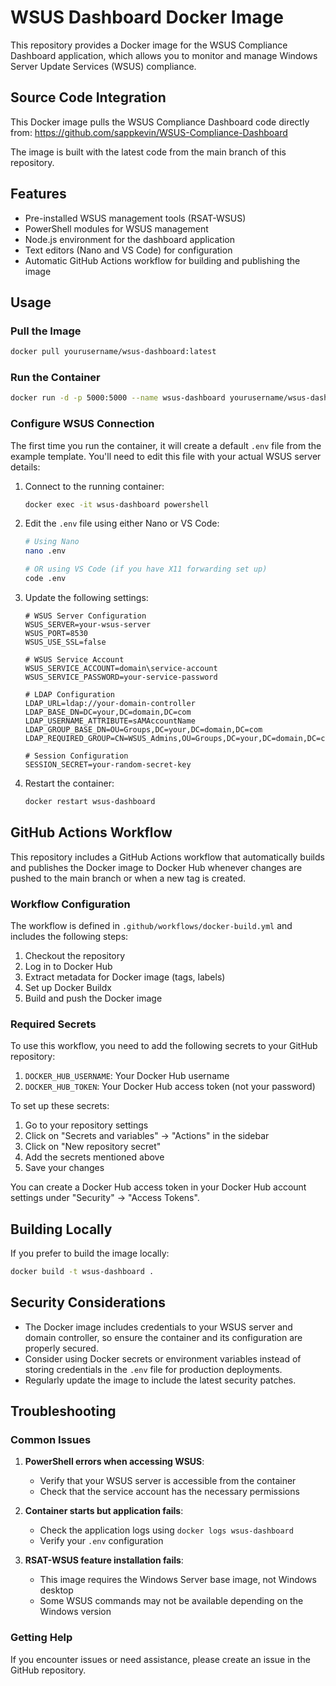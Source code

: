 # WSUS Dashboard Docker Image

This repository provides a Docker image for the WSUS Compliance Dashboard application, which allows you to monitor and manage Windows Server Update Services (WSUS) compliance.

## Source Code Integration

This Docker image pulls the WSUS Compliance Dashboard code directly from:
https://github.com/sappkevin/WSUS-Compliance-Dashboard

The image is built with the latest code from the main branch of this repository.

## Features

- Pre-installed WSUS management tools (RSAT-WSUS)
- PowerShell modules for WSUS management
- Node.js environment for the dashboard application
- Text editors (Nano and VS Code) for configuration
- Automatic GitHub Actions workflow for building and publishing the image

## Usage

### Pull the Image

```bash
docker pull yourusername/wsus-dashboard:latest
```

### Run the Container

```bash
docker run -d -p 5000:5000 --name wsus-dashboard yourusername/wsus-dashboard:latest
```

### Configure WSUS Connection

The first time you run the container, it will create a default `.env` file from the example template. You'll need to edit this file with your actual WSUS server details:

1. Connect to the running container:
   ```bash
   docker exec -it wsus-dashboard powershell
   ```

2. Edit the `.env` file using either Nano or VS Code:
   ```bash
   # Using Nano
   nano .env

   # OR using VS Code (if you have X11 forwarding set up)
   code .env
   ```

3. Update the following settings:
   ```
   # WSUS Server Configuration
   WSUS_SERVER=your-wsus-server
   WSUS_PORT=8530
   WSUS_USE_SSL=false

   # WSUS Service Account
   WSUS_SERVICE_ACCOUNT=domain\service-account
   WSUS_SERVICE_PASSWORD=your-service-password

   # LDAP Configuration
   LDAP_URL=ldap://your-domain-controller
   LDAP_BASE_DN=DC=your,DC=domain,DC=com
   LDAP_USERNAME_ATTRIBUTE=sAMAccountName
   LDAP_GROUP_BASE_DN=OU=Groups,DC=your,DC=domain,DC=com
   LDAP_REQUIRED_GROUP=CN=WSUS_Admins,OU=Groups,DC=your,DC=domain,DC=com

   # Session Configuration
   SESSION_SECRET=your-random-secret-key
   ```

4. Restart the container:
   ```bash
   docker restart wsus-dashboard
   ```

## GitHub Actions Workflow

This repository includes a GitHub Actions workflow that automatically builds and publishes the Docker image to Docker Hub whenever changes are pushed to the main branch or when a new tag is created.

### Workflow Configuration

The workflow is defined in `.github/workflows/docker-build.yml` and includes the following steps:

1. Checkout the repository
2. Log in to Docker Hub
3. Extract metadata for Docker image (tags, labels)
4. Set up Docker Buildx
5. Build and push the Docker image

### Required Secrets

To use this workflow, you need to add the following secrets to your GitHub repository:

1. `DOCKER_HUB_USERNAME`: Your Docker Hub username
2. `DOCKER_HUB_TOKEN`: Your Docker Hub access token (not your password)

To set up these secrets:

1. Go to your repository settings
2. Click on "Secrets and variables" → "Actions" in the sidebar
3. Click on "New repository secret"
4. Add the secrets mentioned above
5. Save your changes

You can create a Docker Hub access token in your Docker Hub account settings under "Security" → "Access Tokens".

## Building Locally

If you prefer to build the image locally:

```bash
docker build -t wsus-dashboard .
```

## Security Considerations

- The Docker image includes credentials to your WSUS server and domain controller, so ensure the container and its configuration are properly secured.
- Consider using Docker secrets or environment variables instead of storing credentials in the `.env` file for production deployments.
- Regularly update the image to include the latest security patches.

## Troubleshooting

### Common Issues

1. **PowerShell errors when accessing WSUS**:
   - Verify that your WSUS server is accessible from the container
   - Check that the service account has the necessary permissions

2. **Container starts but application fails**:
   - Check the application logs using `docker logs wsus-dashboard`
   - Verify your `.env` configuration

3. **RSAT-WSUS feature installation fails**:
   - This image requires the Windows Server base image, not Windows desktop
   - Some WSUS commands may not be available depending on the Windows version

### Getting Help

If you encounter issues or need assistance, please create an issue in the GitHub repository.
